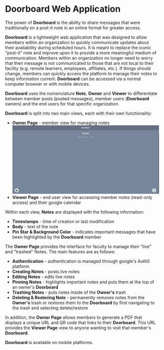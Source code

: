# Doorboard Web Application

The power of **Doorboard** is the ability to share messages that were traditionally on a post-it note in an online format for greater access.

**Doorboard** is a lightweight web application that was designed to allow members within an organization to quickly communicate updates about their availability during scheduled hours. It is meant to replace the iconic “post-it” note and improve upon it to provide a more meaningful medium of communication. Members within an organization no longer need to worry that their message is not communicated to those that are not local to their facility (e.g. remote learners, employees, affiliates, etc.). If things should change, members can quickly access the platform to manage their notes to keep information current. **Doorboard** can be accessed via a normal computer browser or with mobile devices.

**Doorboard** uses the nomenclature **Note**, **Owner** and **Viewer** to differentiate between member posts (posted messages), member users (**Doorboard** owners) and the end users for that specific organization.

**Doorboard** is split into two main views, each with their own functionality:
- **Owner Page** - member view for managing notes
  ![owner page](doorboard_pamphlet_images/Doorboard%20Owner%20Page.png)
- **Viewer Page** - end user view for accessing member notes (read-only access) and their google calendar

Within each view, **Notes** are displayed with the following information:
- **Timestamps** - time of creation or last modification
- **Body** - text of the note
- **Pin Star & Background Color** - indicates important messages that have been highlighted by the **Doorboard** member

The **Owner Page** provides the interface for faculty to manage their "live" and "trashed" Notes. The main features are as follows:
- **Authentication** - authentication is managed through google's Auth0 platform
- **Creating Notes** - posts live notes
- **Editing Notes** - edits live notes
- **Pinning Notes** - highlights important notes and puts them at the top of an owner's **Doorboard**
- **Trashing Notes** - puts notes inside of the **Owner's** trash
- **Deleting & Restoring Note** - permanently removes notes from the **Owner's** trash or restores them to the **Doorboard** by first navigating to the trash and selecting delete/restore

In addition, the **Owner Page** allows members to generate a PDF that displays a unique URL and QR code that links to their **Doorboard**. This URL provides the **Viewer Page** view to anyone wanting to visit that member's **Doorboard**.

**Doorboard** is available on mobile platforms.
